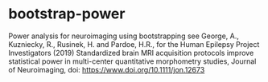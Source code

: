 # bootstrap-power
Power analysis for neuroimaging using bootstrapping
see George, A., Kuzniecky, R., Rusinek, H. and Pardoe, H.R., for the Human Epilepsy Project Investigators (2019) Standardized brain MRI acquisition protocols improve statistical power in multi-center quantitative morphometry studies, Journal of Neuroimaging, doi: https://www.doi.org/10.1111/jon.12673
